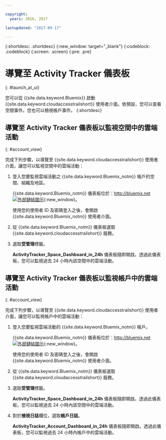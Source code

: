 ```yaml
---

copyright:
  years: 2016, 2017

lastupdated: "2017-09-17"

---
```


{:shortdesc: .shortdesc}
{:new_window: target="_blank"}
{:codeblock: .codeblock}
{:screen: .screen}
{:pre: .pre}


# 導覽至 Activity Tracker 儀表板
{: #launch_at_ui}

您可以從 {{site.data.keyword.Bluemix}} 啟動 {{site.data.keyword.cloudaccesstrailshort}} 使用者介面。依預設，您可以查看空間事件。您也可以檢視帳戶事件。
{:shortdesc}
   

## 導覽至 Activity Tracker 儀表板以監視空間中的雲端活動
{: #account_view}

完成下列步驟，以導覽至 {{site.data.keyword.cloudaccesstrailshort}} 使用者介面，讓您可以監視空間中的雲端活動：

1. 登入您要監視雲端活動之 {{site.data.keyword.Bluemix_notm}} 帳戶的空間、組織及地區。

    {{site.data.keyword.Bluemix_notm}} 儀表板位於：[http://bluemix.net ![外部鏈結圖示](../../../../icons/launch-glyph.svg "外部鏈結圖示")](http://bluemix.net){:new_window}。
    
	使用您的使用者 ID 及密碼登入之後，會開啟 {{site.data.keyword.Bluemix_notm}} 使用者介面。

2. 從 {{site.data.keyword.Bluemix_notm}} 儀表板選取 {{site.data.keyword.cloudaccesstrailshort}} 服務。 
    
3. 選取**受管理**標籤。

    **ActivityTracker_Space_Dashboard_in_24h** 儀表板隨即開啟。透過此儀表板，您可以監視過去 24 小時內該空間中的雲端活動。 


## 導覽至 Activity Tracker 儀表板以監視帳戶中的雲端活動
{: #account_view}

完成下列步驟，以導覽至 {{site.data.keyword.cloudaccesstrailshort}} 使用者介面，讓您可以監視帳戶中的雲端活動：

1. 登入您要監視雲端活動的 {{site.data.keyword.Bluemix_notm}} 帳戶。

    {{site.data.keyword.Bluemix_notm}} 儀表板位於：[http://bluemix.net ![外部鏈結圖示](../../../../icons/launch-glyph.svg "外部鏈結圖示")](http://bluemix.net){:new_window}。
    
	使用您的使用者 ID 及密碼登入之後，會開啟 {{site.data.keyword.Bluemix_notm}} 使用者介面。

2. 從 {{site.data.keyword.Bluemix_notm}} 儀表板選取 {{site.data.keyword.cloudaccesstrailshort}} 服務。 
    
3. 選取**受管理**標籤。

    **ActivityTracker_Space_Dashboard_in_24h** 儀表板隨即開啟。透過此儀表板，您可以監視過去 24 小時內該空間中的雲端活動。 

4. 對於**檢視日誌**欄位，選取**帳戶日誌**。

    **ActivityTracker_Account_Dashboard_in_24h** 儀表板隨即開啟。透過此儀表板，您可以監視過去 24 小時內帳戶中的雲端活動。
